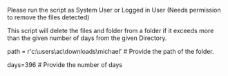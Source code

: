 Please run the script as System User or Logged in User (Needs permission to remove the files detected)

This script will delete the files and folder from a folder if it exceeds more than the given number of days from the given Directory.

path = r'c:\users\ac\downloads\michael'       # Provide the path of the folder.

days=396    # Provide the number of days
